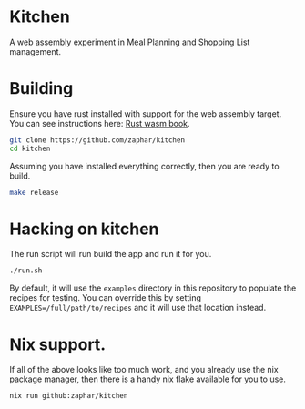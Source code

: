 # Kitchen

A web assembly experiment in Meal Planning and Shopping List management.

# Building

Ensure you have rust installed with support for the web assembly target. You can see instructions here: [Rust wasm book](https://rustwasm.github.io/docs/book/game-of-life/setup.html).

```sh
git clone https://github.com/zaphar/kitchen
cd kitchen
```

Assuming you have installed everything correctly, then you are ready to build.

```sh
make release
```

# Hacking on kitchen

The run script will run build the app and run it for you.

```sh
./run.sh
```

By default, it will use the `examples` directory in this repository to populate the recipes for testing. You can override this by setting `EXAMPLES=/full/path/to/recipes` and it will use that location instead.

# Nix support.

If all of the above looks like too much work, and you already use the nix package manager, then there is a handy nix flake available for you to use.

```sh
nix run github:zaphar/kitchen
```
